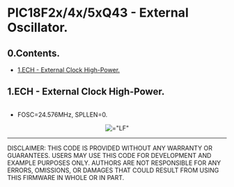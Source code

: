# PIC18F2x/4x/5xQ43 - External Oscillator.

## 0.Contents.

- [1.ECH - External Clock High-Power.](#1ech---external-clock-high-power)

## 1.ECH - External Clock High-Power.

```c
```

- FOSC=24.576MHz, SPLLEN=0.

<p align="center"><img alt=="LF" src="./pics/TEK00018.PNG"></p>

---
DISCLAIMER: THIS CODE IS PROVIDED WITHOUT ANY WARRANTY OR GUARANTEES.
USERS MAY USE THIS CODE FOR DEVELOPMENT AND EXAMPLE PURPOSES ONLY.
AUTHORS ARE NOT RESPONSIBLE FOR ANY ERRORS, OMISSIONS, OR DAMAGES THAT COULD
RESULT FROM USING THIS FIRMWARE IN WHOLE OR IN PART.